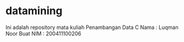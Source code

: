 # datamining
Ini adalah repository mata kuliah Penambangan Data C 
Nama : Luqman Noor Buat 
NIM  : 200411100206

